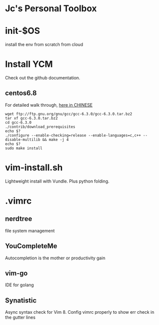# Jc's Personal Toolbox


# init-$OS
install the env from scratch from cloud

# Install YCM
Check out the github documentation.

## centos6.8
For detailed walk through, [here in CHINESE](http://990487026.blog.51cto.com/10133282/1905427)
```
wget ftp://ftp.gnu.org/gnu/gcc/gcc-6.3.0/gcc-6.3.0.tar.bz2
tar xf gcc-6.3.0.tar.bz2
cd gcc-6.3.0
./contrib/download_prerequisites
echo $?
./configure --enable-checking=release --enable-languages=c,c++ --disable-multilib && make -j 4 
echo $?
sudo make install
```



# vim-install.sh
Lightweight install with Vundle. Plus python folding.

# .vimrc
## nerdtree
file system management

## YouCompleteMe
Autocompletion is the mother or productivity gain

## vim-go
IDE for golang

## Synatistic
Async syntax check for Vim 8. Config vimrc properly to show err check in the gutter lines

